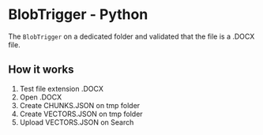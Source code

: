 # BlobTrigger - Python

The `BlobTrigger` on a dedicated folder and validated that the file is a .DOCX file.

## How it works

1. Test file extension .DOCX
2. Open .DOCX
3. Create CHUNKS.JSON on tmp folder
4. Create VECTORS.JSON on tmp folder
5. Upload VECTORS.JSON on Search
